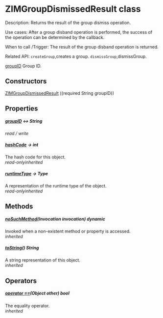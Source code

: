 


# ZIMGroupDismissedResult class









<p>Description: Returns the result of the group dismiss operation.</p>
<p>Use cases: After a group disband operation is performed, the success of the operation can be determined by the callback.</p>
<p>When to call /Trigger: The result of the group disband operation is returned.</p>
<p>Related API: <code>createGroup</code>,creates a group. <code>dismissGroup</code>,dismissGroup.</p>
<p><a href="../zego_uikit_prebuilt_live_audio_room/ZIMGroupDismissedResult/groupID.md">groupID</a>  Group ID.</p>




## Constructors

[ZIMGroupDismissedResult](../zego_uikit_prebuilt_live_audio_room/ZIMGroupDismissedResult/ZIMGroupDismissedResult.md) ({required String groupID})

   


## Properties

##### [groupID](../zego_uikit_prebuilt_live_audio_room/ZIMGroupDismissedResult/groupID.md) &#8596; String



  
_<span class="feature">read / write</span>_



##### [hashCode](../zego_uikit_prebuilt_live_audio_room/ZIMGroupDismissedResult/hashCode.md) &#8594; int



The hash code for this object.  
_<span class="feature">read-only</span><span class="feature">inherited</span>_



##### [runtimeType](../zego_uikit_prebuilt_live_audio_room/ZIMGroupDismissedResult/runtimeType.md) &#8594; Type



A representation of the runtime type of the object.  
_<span class="feature">read-only</span><span class="feature">inherited</span>_





## Methods

##### [noSuchMethod](../zego_uikit_prebuilt_live_audio_room/ZIMGroupDismissedResult/noSuchMethod.md)(Invocation invocation) dynamic



Invoked when a non-existent method or property is accessed.  
_<span class="feature">inherited</span>_



##### [toString](../zego_uikit_prebuilt_live_audio_room/ZIMGroupDismissedResult/toString.md)() String



A string representation of this object.  
_<span class="feature">inherited</span>_





## Operators

##### [operator ==](../zego_uikit_prebuilt_live_audio_room/ZIMGroupDismissedResult/operator_equals.md)(Object other) bool



The equality operator.  
_<span class="feature">inherited</span>_















